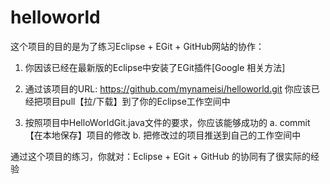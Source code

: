 helloworld
==========

这个项目的目的是为了练习Eclipse + EGit + GitHub网站的协作：

1. 你因该已经在最新版的Eclipse中安装了EGit插件[Google 相关方法]

2. 通过该项目的URL: https://github.com/mynameisi/helloworld.git
   你应该已经把项目pull【拉/下载】到了你的Eclipse工作空间中
   
3. 按照项目中HelloWorldGit.java文件的要求，你应该能够成功的
   a. commit【在本地保存】项目的修改
   b. 把修改过的项目推送到自己的工作空间中
   
通过这个项目的练习，你就对：Eclipse + EGit + GitHub 的协同有了很实际的经验


